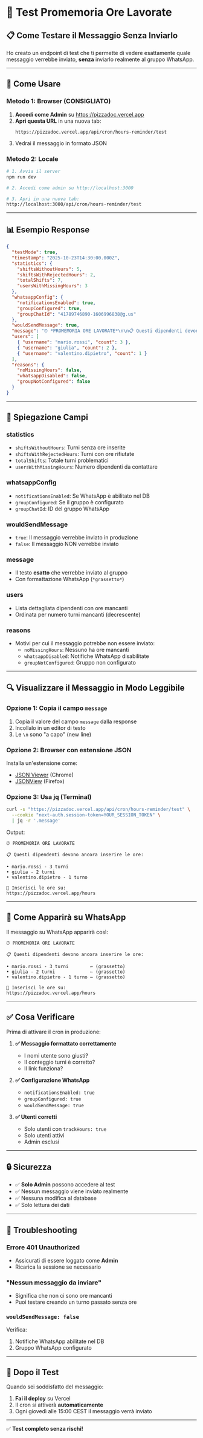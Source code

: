 # 🧪 Test Promemoria Ore Lavorate

## 📋 Come Testare il Messaggio Senza Inviarlo

Ho creato un endpoint di test che ti permette di vedere esattamente quale messaggio verrebbe inviato, **senza** inviarlo realmente al gruppo WhatsApp.

---

## 🚀 Come Usare

### **Metodo 1: Browser (CONSIGLIATO)**

1. **Accedi come Admin** su https://pizzadoc.vercel.app
2. **Apri questa URL** in una nuova tab:
   ```
   https://pizzadoc.vercel.app/api/cron/hours-reminder/test
   ```
3. Vedrai il messaggio in formato JSON

### **Metodo 2: Locale**

```bash
# 1. Avvia il server
npm run dev

# 2. Accedi come admin su http://localhost:3000

# 3. Apri in una nuova tab:
http://localhost:3000/api/cron/hours-reminder/test
```

---

## 📊 Esempio Response

```json
{
  "testMode": true,
  "timestamp": "2025-10-23T14:30:00.000Z",
  "statistics": {
    "shiftsWithoutHours": 5,
    "shiftsWithRejectedHours": 2,
    "totalShifts": 7,
    "usersWithMissingHours": 3
  },
  "whatsappConfig": {
    "notificationsEnabled": true,
    "groupConfigured": true,
    "groupChatId": "41789746890-1606996838@g.us"
  },
  "wouldSendMessage": true,
  "message": "⏰ *PROMEMORIA ORE LAVORATE*\n\n📋 Questi dipendenti devono ancora inserire le ore:\n\n• *mario.rossi* - 3 turni\n• *giulia* - 2 turni\n• *valentino.dipietro* - 1 turno\n\n📝 Inserisci le ore su:\nhttps://pizzadoc.vercel.app/hours",
  "users": [
    { "username": "mario.rossi", "count": 3 },
    { "username": "giulia", "count": 2 },
    { "username": "valentino.dipietro", "count": 1 }
  ],
  "reasons": {
    "noMissingHours": false,
    "whatsappDisabled": false,
    "groupNotConfigured": false
  }
}
```

---

## 📖 Spiegazione Campi

### **statistics**
- `shiftsWithoutHours`: Turni senza ore inserite
- `shiftsWithRejectedHours`: Turni con ore rifiutate
- `totalShifts`: Totale turni problematici
- `usersWithMissingHours`: Numero dipendenti da contattare

### **whatsappConfig**
- `notificationsEnabled`: Se WhatsApp è abilitato nel DB
- `groupConfigured`: Se il gruppo è configurato
- `groupChatId`: ID del gruppo WhatsApp

### **wouldSendMessage**
- `true`: Il messaggio verrebbe inviato in produzione
- `false`: Il messaggio NON verrebbe inviato

### **message**
- Il testo **esatto** che verrebbe inviato al gruppo
- Con formattazione WhatsApp (`*grassetto*`)

### **users**
- Lista dettagliata dipendenti con ore mancanti
- Ordinata per numero turni mancanti (decrescente)

### **reasons**
- Motivi per cui il messaggio potrebbe non essere inviato:
  - `noMissingHours`: Nessuno ha ore mancanti
  - `whatsappDisabled`: Notifiche WhatsApp disabilitate
  - `groupNotConfigured`: Gruppo non configurato

---

## 🔍 Visualizzare il Messaggio in Modo Leggibile

### **Opzione 1: Copia il campo `message`**
1. Copia il valore del campo `message` dalla response
2. Incollalo in un editor di testo
3. Le `\n` sono "a capo" (new line)

### **Opzione 2: Browser con estensione JSON**
Installa un'estensione come:
- [JSON Viewer](https://chrome.google.com/webstore/detail/json-viewer) (Chrome)
- [JSONView](https://addons.mozilla.org/it/firefox/addon/jsonview/) (Firefox)

### **Opzione 3: Usa jq (Terminal)**
```bash
curl -s "https://pizzadoc.vercel.app/api/cron/hours-reminder/test" \
  --cookie "next-auth.session-token=YOUR_SESSION_TOKEN" \
  | jq -r '.message'
```

Output:
```
⏰ PROMEMORIA ORE LAVORATE

📋 Questi dipendenti devono ancora inserire le ore:

• mario.rossi - 3 turni
• giulia - 2 turni
• valentino.dipietro - 1 turno

📝 Inserisci le ore su:
https://pizzadoc.vercel.app/hours
```

---

## 🎨 Come Apparirà su WhatsApp

Il messaggio su WhatsApp apparirà così:

```
⏰ PROMEMORIA ORE LAVORATE

📋 Questi dipendenti devono ancora inserire le ore:

• mario.rossi - 3 turni        ← (grassetto)
• giulia - 2 turni             ← (grassetto)
• valentino.dipietro - 1 turno ← (grassetto)

📝 Inserisci le ore su:
https://pizzadoc.vercel.app/hours
```

---

## ✅ Cosa Verificare

Prima di attivare il cron in produzione:

1. **✅ Messaggio formattato correttamente**
   - I nomi utente sono giusti?
   - Il conteggio turni è corretto?
   - Il link funziona?

2. **✅ Configurazione WhatsApp**
   - `notificationsEnabled: true`
   - `groupConfigured: true`
   - `wouldSendMessage: true`

3. **✅ Utenti corretti**
   - Solo utenti con `trackHours: true`
   - Solo utenti attivi
   - Admin esclusi

---

## 🔒 Sicurezza

- ✅ **Solo Admin** possono accedere al test
- ✅ Nessun messaggio viene inviato realmente
- ✅ Nessuna modifica al database
- ✅ Solo lettura dei dati

---

## 🐛 Troubleshooting

### **Errore 401 Unauthorized**
- Assicurati di essere loggato come **Admin**
- Ricarica la sessione se necessario

### **"Nessun messaggio da inviare"**
- Significa che non ci sono ore mancanti
- Puoi testare creando un turno passato senza ore

### **`wouldSendMessage: false`**
Verifica:
1. Notifiche WhatsApp abilitate nel DB
2. Gruppo WhatsApp configurato

---

## 🚀 Dopo il Test

Quando sei soddisfatto del messaggio:

1. **Fai il deploy** su Vercel
2. Il cron si attiverà **automaticamente**
3. Ogni giovedì alle 15:00 CEST il messaggio verrà inviato

---

✅ **Test completo senza rischi!**



